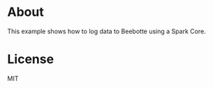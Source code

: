About
=====

This example shows how to log data to Beebotte using a Spark Core.

License
=======
MIT
